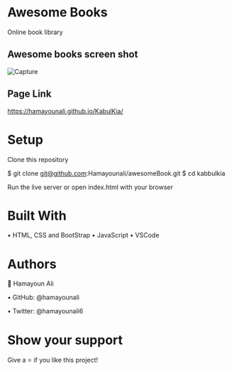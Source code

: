 # Awesome Books
Online book library 

## Awesome books screen shot

![Capture](https://user-images.githubusercontent.com/101576088/177366459-3eff3648-a5ea-4992-8961-8935054a63f5.PNG)

## Page Link 
https://hamayounali.github.io/KabulKia/

# Setup
Clone this repository

$ git clone git@github.com:Hamayounali/awesomeBook.git
$ cd kabbulkia

Run the live server or open index.html with your browser

# Built With

• HTML, CSS and BootStrap
• JavaScript
• VSCode

# Authors
👤 Hamayoun Ali

• GitHub: @hamayounali

• Twitter: @hamayounali6


# Show your support
Give a ⭐️ if you like this project!
